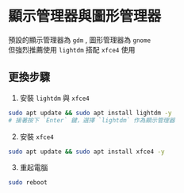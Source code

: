 # 顯示管理器與圖形管理器
預設的顯示管理器為 `gdm` , 圖形管理器為 `gnome`  
但強烈推薦使用 `lightdm` 搭配 `xfce4` 使用
## 更換步驟
1. 安裝 `lightdm` 與 `xfce4`
```bash
sudo apt update && sudo apt install lightdm -y
# 接著按下 `Enter` 鍵，選擇 `lightdm` 作為顯示管理器  
```
2. 安裝 `xfce4`
```bash
sudo apt update && sudo apt install xfce4 -y
```
3. 重起電腦
```bash
sudo reboot
```